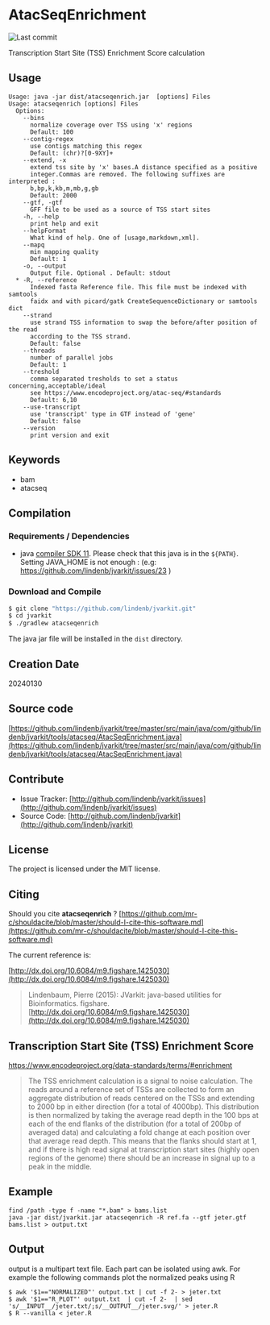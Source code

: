 # AtacSeqEnrichment

![Last commit](https://img.shields.io/github/last-commit/lindenb/jvarkit.png)

Transcription Start Site (TSS) Enrichment Score calculation


## Usage

```
Usage: java -jar dist/atacseqenrich.jar  [options] Files
Usage: atacseqenrich [options] Files
  Options:
    --bins
      normalize coverage over TSS using 'x' regions
      Default: 100
    --contig-regex
      use contigs matching this regex
      Default: (chr)?[0-9XY]+
    --extend, -x
      extend tss site by 'x' bases.A distance specified as a positive 
      integer.Commas are removed. The following suffixes are interpreted : 
      b,bp,k,kb,m,mb,g,gb 
      Default: 2000
    --gtf, -gtf
      GFF file to be used as a source of TSS start sites
    -h, --help
      print help and exit
    --helpFormat
      What kind of help. One of [usage,markdown,xml].
    --mapq
      min mapping quality
      Default: 1
    -o, --output
      Output file. Optional . Default: stdout
  * -R, --reference
      Indexed fasta Reference file. This file must be indexed with samtools 
      faidx and with picard/gatk CreateSequenceDictionary or samtools dict
    --strand
      use strand TSS information to swap the before/after position of the read 
      according to the TSS strand.
      Default: false
    --threads
      number of parallel jobs
      Default: 1
    --treshold
      comma separated tresholds to set a status concerning,acceptable/ideal 
      see https://www.encodeproject.org/atac-seq/#standards
      Default: 6,10
    --use-transcript
      use 'transcript' type in GTF instead of 'gene'
      Default: false
    --version
      print version and exit

```


## Keywords

 * bam
 * atacseq


## Compilation

### Requirements / Dependencies

* java [compiler SDK 11](https://jdk.java.net/11/). Please check that this java is in the `${PATH}`. Setting JAVA_HOME is not enough : (e.g: https://github.com/lindenb/jvarkit/issues/23 )


### Download and Compile

```bash
$ git clone "https://github.com/lindenb/jvarkit.git"
$ cd jvarkit
$ ./gradlew atacseqenrich
```

The java jar file will be installed in the `dist` directory.


## Creation Date

20240130

## Source code 

[https://github.com/lindenb/jvarkit/tree/master/src/main/java/com/github/lindenb/jvarkit/tools/atacseq/AtacSeqEnrichment.java](https://github.com/lindenb/jvarkit/tree/master/src/main/java/com/github/lindenb/jvarkit/tools/atacseq/AtacSeqEnrichment.java)


## Contribute

- Issue Tracker: [http://github.com/lindenb/jvarkit/issues](http://github.com/lindenb/jvarkit/issues)
- Source Code: [http://github.com/lindenb/jvarkit](http://github.com/lindenb/jvarkit)

## License

The project is licensed under the MIT license.

## Citing

Should you cite **atacseqenrich** ? [https://github.com/mr-c/shouldacite/blob/master/should-I-cite-this-software.md](https://github.com/mr-c/shouldacite/blob/master/should-I-cite-this-software.md)

The current reference is:

[http://dx.doi.org/10.6084/m9.figshare.1425030](http://dx.doi.org/10.6084/m9.figshare.1425030)

> Lindenbaum, Pierre (2015): JVarkit: java-based utilities for Bioinformatics. figshare.
> [http://dx.doi.org/10.6084/m9.figshare.1425030](http://dx.doi.org/10.6084/m9.figshare.1425030)


## Transcription Start Site (TSS) Enrichment Score

https://www.encodeproject.org/data-standards/terms/#enrichment

> The TSS enrichment calculation is a signal to noise calculation.
> The reads around a reference set of TSSs are collected to form an aggregate distribution of reads centered on the TSSs and extending to 2000 bp in either direction (for a total of 4000bp).
> This distribution is then normalized by taking the average read depth in the 100 bps at each of the end flanks of the distribution (for a total of 200bp of averaged data) and calculating a fold change at each position over that average read depth. This means that the flanks should start at 1, and if there is high read signal at transcription start sites (highly open regions of the genome) there should be an increase in signal up to a peak in the middle. 


## Example

```
find /path -type f -name "*.bam" > bams.list
java -jar dist/jvarkit.jar atacseqenrich -R ref.fa --gtf jeter.gtf bams.list > output.txt
```

## Output

output is a multipart text file. Each part can be isolated using awk. For example the following
commands plot the normalized peaks using R

```
$ awk '$1=="NORMALIZED"' output.txt | cut -f 2- > jeter.txt
$ awk '$1=="R_PLOT"' output.txt  | cut -f 2-  | sed 's/__INPUT__/jeter.txt/;s/__OUTPUT__/jeter.svg/' > jeter.R
$ R --vanilla < jeter.R
```


